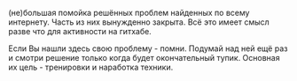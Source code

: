 (не)большая помойка решённых проблем найденных по всему интернету. Часть из них вынужденно закрыта.
Всё это имеет смысл разве что для активности на гитхабе.

Если Вы нашли здесь свою проблему - помни. Подумай над ней ещё раз и смотри решение только когда будет окончательный тупик. Основная их цель - тренировки и наработка техники. 
